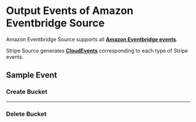 # Output Events of Amazon Eventbridge Source

Amazon Eventbridge Source supports all **[Amazon Eventbridge events](https://docs.aws.amazon.com/AmazonS3/latest/userguide/EventBridge.html)**.

Stripe Source generates **[CloudEvents](https://docs.vanus.ai/reference/cloudevents)** corresponding to each type of Stripe events.

## Sample Event

### Create Bucket

---

### Delete Bucket
